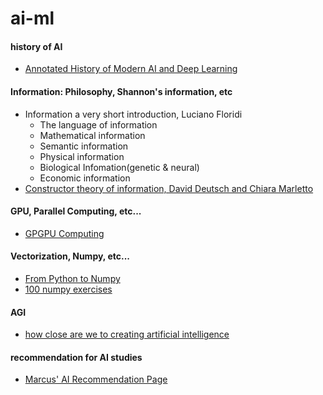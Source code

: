# ai-ml

#### history of AI
- [Annotated History of Modern AI and Deep Learning](https://arxiv.org/abs/2212.11279)

#### Information: Philosophy, Shannon's information, etc
- Information a very short introduction, Luciano Floridi
  - The language of information
  - Mathematical information
  - Semantic information
  - Physical information
  - Biological Infomation(genetic & neural)
  - Economic information
- [Constructor theory of information, David Deutsch and Chiara Marletto](https://royalsocietypublishing.org/doi/pdf/10.1098/rspa.2014.0540)  

#### GPU, Parallel Computing, etc...
- [GPGPU Computing](https://arxiv.org/abs/1408.6923)

#### Vectorization, Numpy, etc...
- [From Python to Numpy](https://www.labri.fr/perso/nrougier/from-python-to-numpy/)<br/>
- [100 numpy exercises](https://github.com/rougier/numpy-100)

#### AGI
- [how close are we to creating artificial intelligence](https://aeon.co/essays/how-close-are-we-to-creating-artificial-intelligence)

#### recommendation for AI studies  
- [Marcus' AI Recommendation Page](http://www.hutter1.net/ai/introref.htm)
